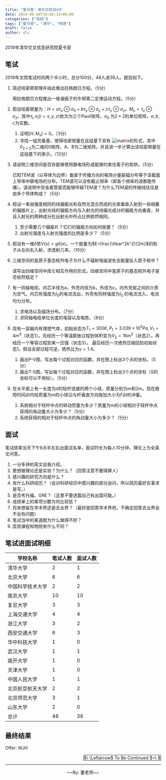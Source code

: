 ```yaml
---
title: "夏令营：清华叉院2019"
date: 2019-06-04T10:05:13+08:00
categories: ["保研"]
tags: ["夏令营", "清华", "物理"]
draft: false
author: dls
---
```


2019年清华交叉信息研究院夏令营

<!--more-->

## 笔试

2019年叉院笔试时间两个半小时，总分100分，48人进36人。题目如下。

1. 简述哈密顿原理并由此推出拉格朗日方程。（5分）

    用拉格朗日方程推出一维谐振子的牛顿第二定律运动方程。（5分）

1. 假设哈密顿量为：$H=a\tau_x\otimes\sigma_0+b\tau_y\otimes\sigma_y+c\tau_y\otimes\sigma_y$。$M_x=\tau_x\otimes\sigma_z$。其中$\tau_i,\sigma_i(i=x,y,z)$依次为三个Pauli矩阵，$\sigma_0$ 为$2\times2$的单位矩阵，$a,b,c$为实数。
   1. 证明$[H,M_x]=0$。（3分）
   1. 寻找一组完备基，使得哈密顿量在这组基下具有
   ![matrix](/blog/fig/matrix.png)<!--<img src="/blog/fig/matrix.png" alt="matrix" width="10%" />-->的形式，其中$0_{2\times 2}$为二维的0矩阵，A、B为二维矩阵。并且进一步计算出该哈密顿量在这组基下的表示。（12分）


1. 请说明三维空间是否存能够使用静电场形成能够约束住离子的势阱。（5分）
    
    已知TEM波（以导体为边界）垂直于传播方向的电场分量振幅分布等于该截面上导体中静电场的分布。TEM波可以没有截止频率（即各个频率的波都能传播）。请说明中空金属管是否能够传输TEM波？为什么TEM波的传输线往往是由多个导体构成？（5分）

1. 假设一束由强度相同的线偏振光和自然光混合而成的光束垂直入射到一些相叠的偏振片上，出射光线的偏振方向与入射光的线偏光成分的偏振方向垂直，并且入射光的两种成分在出射光中所占比例依然相同。
   1. 至少需要几个偏振片？它们的偏振方向如何放置？（5分）
   1. 出射光强度与入射光强度的比例是多少？（5分）

1. 假设有一维$\delta$势$V(x)=g\delta(x)$。一个能量为$E=\frac{\hbar^2k^2}{2m}$的粒子从左向右入射，求透射几率。（10分）

1. 三维空间的氢原子基态核外电子为什么不辐射电磁波失去能量坠入原子核中？
   
    请写出四维空间中库仑相互作用的形式。四维空间中氢原子的基态核外电子是否依然稳定？

1. 有一同轴电缆，内芯半径为a，外壳内径为b，外径为c。内外壳层之间的介质为空气。内芯有强度为$I_0$的电流流出，外壳有同样强度为$I_0$ 的电流流入，电流均匀分布。
   1. 求电场以及磁场分布。（7分）
   1. 求同轴电缆单位长度的电容以及电势。（8分）

1. 现有一容器内有理想气体，初始状态为$T_1=300K,P_1=3.039\times10^5Pa,V_1=4m^3$（状态1）。先经历一个等温膨胀过程到体积变为$V_2=16m^3$（状态2）。再经历一个等容过程到某一压强（状态3）。 最后经历一次绝热压缩回到初始状态1。假设全部过程可逆，绝热比为$\gamma=1.4$。
   1. 画出P-V图，写出每个过程对应的函数，并在图上标出3个点的坐标。（5分）
   1. 画出T-S图，写出每个过程对应的函数，并在图上标出3个点的坐标（S的坐标可以不用标）。（5分）

1. 在水平面上有一长度为d的轻杆连接的两个小球，质量分别为m和2m。现在极短时间$\Delta t$内给质量为m的小球沿与杆垂直方向施加大小为$F\Delta t$的冲量。
    1. 系统相对于轻杆中点的转动惯量为多少？质量为m的小球相对于轻杆中点获得的角动量大小为多少？（5分）
    1. 系统获得的相对于轻杆中点的角动量大小为多少？（5分）



## 面试

笔试结束当天下午6点半左右出面试名单，面试时长为每人10分钟，理论上为全英文问答。

1. 一分多钟的英文自我介绍。
1. 更想做理论还是实验？为什么？（回答注意不要得罪人）
1. 感兴趣的研究方向是什么？
1. 有什么科研经历？（会对科研经历中感兴趣的部分追问，所以简历最好实事求是写。）
1. 是否考托福、GRE？（这里不要透露自己有出国可能。）
1. 成绩单上的某项分数为何比较低？
1. 将来想留在学术界还是去业界？（最好是回答学术界吧，不确定回答去业界会不会有问题）
1. 笔试当中的某道题为什么做得不好？
1. 匡院课程和物院有什么不同？

## 笔试进面试明细

| 学校名称        |  笔试人数 | 面试人数 |
| --- | --- | --- |
| 清华大学        |   2      |  1 |
| 北京大学        |   6      |  6 |
| 中国科学技术大学 |   2      |  2 |
| 南京大学        |   10     |  10 |
| 复旦大学        |   3      |  3 |
| 上海交通大学     |   4      |  4 |
| 浙江大学        |   3      |  2 |
| 西安交通大学     |   6      |  3 |
| 华中科技大学     |   1      |  0 |
| 武汉大学        |   1      |  1 |
| 南开大学        |   1      |  0 |
| 天津大学        |   1      |  0 |
| 中国人民大学     |   1     |  1 |
| 北京航空航天大学 |   2      |  2 |
| 北京师范大学    |   3      |  1 |
| 山东大学        |   2      |  0 |
| 总计           |   48     |  36 |

## 最终结果

Offer: WJH

<div style="float:right;border:1px solid;display:inline">$\ \Leftarrow$ To Be Continued $=\ $ </div>

<br />

---

<p style="text-align:center">~~By: 董老师~~</p>

